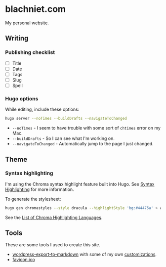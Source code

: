 # blachniet.com

My personal website.

## Writing

### Publishing checklist

- [ ] Title
- [ ] Date
- [ ] Tags
- [ ] Slug
- [ ] Spell

### Hugo options

While editing, include these options:

```sh
hugo server --noTimes --buildDrafts --navigateToChanged
```

- `--noTimes` - I seem to have trouble with some sort of `chtimes` error on my Mac.
- `--buildDrafts` - So I can see what I'm working on.
- `--navigateToChanged` - Automatically jump to the page I just changed.

## Theme

### Syntax highlighting

I'm using the Chroma syntax highlight feature built into Hugo. See [Syntax Highlighting](https://gohugo.io/content-management/syntax-highlighting/#generate-syntax-highlighter-css) for more information.

To generate the stylesheet:

```sh
hugo gen chromastyles --style dracula --highlightStyle 'bg:#44475a' > assets/css/extended/dracula.css
```

See the [List of Chroma Highlighting Languages](https://gohugo.io/content-management/syntax-highlighting/#list-of-chroma-highlighting-languages).

## Tools

These are some tools I used to create this site.

- [wordpress-export-to-markdown][1] with some of my own [customizations][2].
- [favicon.ico][3]

[1]: https://github.com/lonekorean/wordpress-export-to-markdown 
[2]: https://github.com/blachniet/wordpress-export-to-markdown
[3]: https://favicon.io
